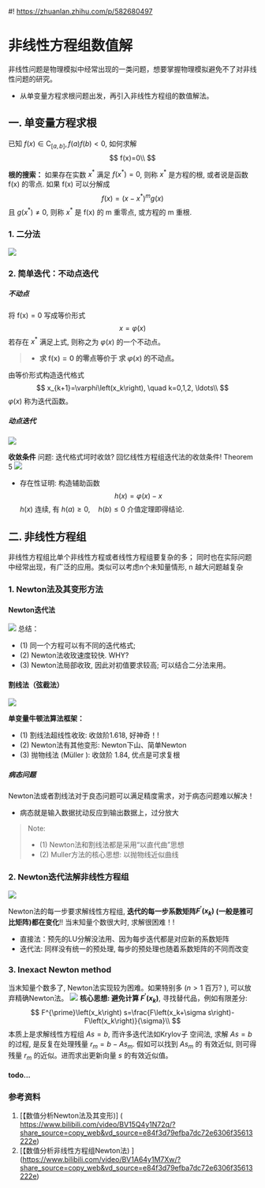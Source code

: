 #! https://zhuanlan.zhihu.com/p/582680497
# 非线性方程组数值解

非线性问题是物理模拟中经常出现的一类问题，想要掌握物理模拟避免不了对非线性问题的研究。 
* 从单变量方程求根问题出发，再引入非线性方程组的数值解法。

## 一. 单变量方程求根
已知 $f(x) \in \mathrm{C}_{[a, b]}, f(a) f(b)<0$, 如何求解
$$
f(x)=0\\
$$

**根的搜索：**
如果存在实数 $x^*$ 满足 $f\left(x^*\right)=0$, 则称 $x^*$ 是方程的根, 或者说是函数 $\mathrm{f}(\mathrm{x})$ 的零点. 如果 $\mathrm{f}(\mathrm{x})$ 可以分解成
$$
f(x)=\left(x-x^*\right)^m g(x)
$$
且 $g\left(x^*\right) \neq 0$, 则称 $x^*$ 是 $\mathrm{f}(\mathrm{x})$ 的 $\mathrm{m}$ 重零点, 或方程的 $\mathrm{m}$ 重根.

### 1. 二分法
![](./Image/binary_search_algorithm.png)

### 2. 简单迭代：不动点迭代
##### 不动点
将 $\mathrm{f}(\mathrm{x})=0$ 写成等价形式
$$
x=\varphi(x)
$$
若存在 $x^*$ 满足上式, 则称之为 $\varphi(x)$ 的一个不动点。
> * **求 $\mathrm{f}(\mathrm{x}) = 0$ 的零点等价于 求 $\varphi(x)$ 的不动点。**

由等价形式构造迭代格式
$$
x_{k+1}=\varphi\left(x_k\right), \quad k=0,1,2, \ldots\\
$$
$\varphi(x)$ 称为迭代函数。

##### 动点迭代
![](./Image/Fixed_Point_Iteration.png)

**收敛条件**
问题: 迭代格式坷时收敛? 回忆线性方程组迭代法的收敛条件!
Theorem 5
![](./Image/Fixed_Point_Iteration_condition.png)
* 存在性证明: 构造辅助函数
$$
h(x)=\varphi(x)-x
$$
$h(x)$ 连续, 有 $h(a) \geq 0, \quad h(b) \leq 0$ 介值定理即得结论.

## 二. 非线性方程组
非线性⽅程组⽐单个非线性⽅程或者线性⽅程组要复杂的多； 同时也在实际问题中经常出现，有广泛的应⽤。类似可以考虑n个未知量情形, n 越⼤问题越复杂
### 1. Newton法及其变形方法
#### Newton迭代法
![](./Image/nolinear_eqatation.png)
总结：
* (1) 同一个方程可以有不同的迭代格式;
* (2) Newton法收玫速度较快. WHY?
* (3) Newton法局部收玫, 因此对初值要求较高; 可以结合二分法来用。

#### 割线法（弦截法）
![](./Image/Newton_Method.png)

**单变量牛顿法算法框架：**
* (1) 割线法超线性收玫: 收敛阶1.618, 好神奇！!
* (2) Newton法有其他变形: Newton下山、简单Newton
* (3) 抛物线法 (Müller ): 收敛阶 $1.84$, 优点是可求复根

##### 病态问题
Newton法或者割线法对于良态问题可以满足精度需求，对于病态问题难以解决！
*  病态就是输⼊数据扰动反应到输出数据上，过分放⼤

>Note: 
>* (1) Newton法和割线法都是采用“以直代曲”思想
>* (2) Muller方法的核心思想: 以抛物线近似曲线

### 2. Newton迭代法解非线性方程组
![](./Image/Newton_Methods.png)

Newton法的每一步要求解线性方程组, **迭代的每一步系数矩阵$F^{\prime}\left(x_k\right)$ (一般是雅可比矩阵)都在变化**!! 当末知量个数很大时, 求解很困难！!
- 直接法：预先的LU分解没法用、因为每步迭代都是对应新的系数矩阵
- 迭代法: 同样没有统一的预处理, 每步的预处理也随着系数矩阵的不同而改变 



### 3. Inexact Newton method
当末知量个数多了, Newton法实现较为困难。如果特别多 $(n>1$ 百万? ), 可以放弃精确Newton法。
![](./Image/Inexact_Newton_method.png)
**核心思想: 避免计算 $F^{\prime}\left(x_k\right)$**, 寻找替代品，例如有限差分:
$$
F^{\prime}\left(x_k\right) s=\frac{F\left(x_k+\sigma s\right)-F\left(x_k\right)}{\sigma}\\
$$
本质上是求解线性方程组 $A s=b$, 而许多迭代法如Krylov子 空间法, 求解 $A s=b$ 的过程, 是反复在处理残量 $r_m=b-A s_m$. 假如可以找到 $A s_m$ 的 有效近似, 则可得残量 $r_m$ 的近似。进而求出更新向量 $s$ 的有效近似值。

#### todo...





### 参考资料

1. [【数值分析Newton法及其变形)] ( https://www.bilibili.com/video/BV15Q4y1N72q/?share_source=copy_web&vd_source=e84f3d79efba7dc72e6306f35613222e)
2. [【数值分析非线性方程组Newton法) ] (https://www.bilibili.com/video/BV1A64y1M7Xw/?share_source=copy_web&vd_source=e84f3d79efba7dc72e6306f35613222e)